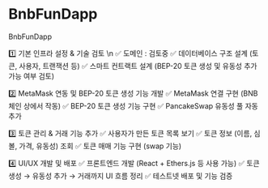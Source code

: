 # BnbFunDapp
BnbFunDapp

1️⃣ 기본 인프라 설정 & 기술 검토
\n 
✅ 도메인 : 검토중 
✅ 데이터베이스 구조 설계 (토큰, 사용자, 트랜잭션 등)
✅ 스마트 컨트랙트 설계 (BEP-20 토큰 생성 및 유동성 추가 가능 여부 검토)

2️⃣ MetaMask 연동 및 BEP-20 토큰 생성 기능 개발
✅ MetaMask 연결 구현 (BNB 체인 상에서 작동)
✅ BEP-20 토큰 생성 기능 구현
✅ PancakeSwap 유동성 풀 자동 추가


3️⃣ 토큰 관리 & 거래 기능 추가
✅ 사용자가 만든 토큰 목록 보기
✅ 토큰 정보 (이름, 심볼, 가격, 유동성) 조회
✅ 토큰 매매 기능 구현 (swap 기능)

4️⃣ UI/UX 개발 및 배포
✅ 프론트엔드 개발 (React + Ethers.js 등 사용 가능)
✅ 토큰 생성 → 유동성 추가 → 거래까지 UI 흐름 정리
✅ 테스트넷 배포 및 기능 검증

